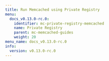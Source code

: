 ```yaml
---
title: Run Memcached using Private Registry
menu:
  docs_v0.13.0-rc.0:
    identifier: mc-private-registry-memcached
    name: Private Registry
    parent: mc-memcached-guides
    weight: 20
menu_name: docs_v0.13.0-rc.0
info:
  version: v0.13.0-rc.0
---
```


